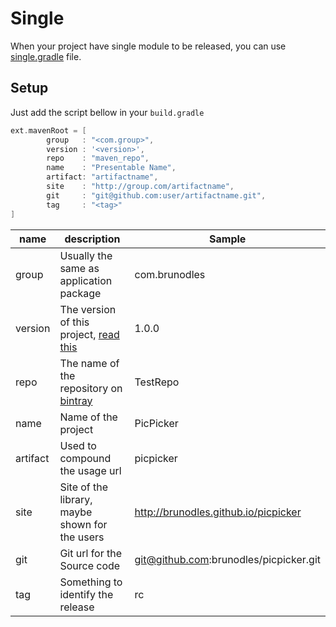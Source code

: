 # Single
When your project have single module to be released, you can use [single.gradle](single.gradle) file.

## Setup
Just add the script bellow in your `build.gradle`

```gradle
ext.mavenRoot = [
        group   : "<com.group>",
        version : '<version>',
        repo    : "maven_repo",
        name    : "Presentable Name",
        artifact: "artifactname",
        site    : "http://group.com/artifactname",
        git     : "git@github.com:user/artifactname.git",
        tag     : "<tag>"
]
```
name      | description | Sample
----------|-------------|-------
group     | Usually the same as application package | com.brunodles
version   | The version of this project, [read this](http://server.org/) | 1.0.0
repo      | The name of the repository on [bintray](https://bintray.com/) | TestRepo
name      | Name of the project | PicPicker
artifact  | Used to compound the usage url | picpicker
site      | Site of the library, maybe shown for the users | http://brunodles.github.io/picpicker
git       | Git url for the Source code | git@github.com:brunodles/picpicker.git
tag       | Something to identify the release | rc
